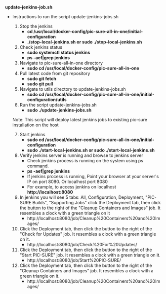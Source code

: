 **update-jenkins-job.sh**
  - Instructions to run the script update-jenkins-jobs.sh
    1) Stop the jenkins
       - **cd /usr/local/docker-config/pic-sure-all-in-one/initial-configuration**
       - **./stop-local-jenkins.sh or sudo ./stop-local-jenkins.sh**
	  2) Check jenkins status
	     - **sudo systemctl status jenkins**
	     - **ps -aef|grep jenkins**
	  3) Navigate to pic-sure-all-in-one directory
	     - **sudo cd /usr/local/docker-config/pic-sure-all-in-one**
	  4) Pull latest code from git repository
	     - **sudo git fetch**
	     - **sudo git pull**
	  5) Navigate to utils directory to update-jenkins-jobs.sh
	     - **sudo cd /usr/local/docker-config/pic-sure-all-in-one/initial-configuration/utils**
  	  6) Run the script update-jenkins-jobs.sh
  	     - **sudo ./update-jenkins-jobs.sh**
	
	Note: This script will deploy latest jenkins jobs to existing pic-sure installation on the host
	
	  7) Start jenkins
	     - **sudo cd /usr/local/docker-config/pic-sure-all-in-one/initial-configuration**
	     - **sudo ./start-local-jenkins.sh or sudo ./start-local-jenkins.sh**
   	  8) Verify jenkins server is running and browse to jenkins server
	     - Check jenkins process is running on the system using ps command.
	     - **ps -aef|grep jenkins**
	     - If jenkins process is running, Point your browser at your server's IP on port 8080. Or localhost port 8080
	     - For example, to access jenkins on localhost **http://localhost:8080**
	  9) In jenkins you will see 5 tabs: All, Configuration, Deployment, "PIC-SURE Builds", "Supporting Jobs" click the Deployment tab, then click the button to the right of the "Cleanup Containers and Images" job. It resembles a clock with a green triangle on it
	     - http://localhost:8080/job/Cleanup%20Containers%20and%20Images/
	10) Click the Deployment tab, then click the button to the right of the "Check for Updates" job. It resembles a clock with a green triangle on it.
	    - http://localhost:8080/job/Check%20For%20Updates/
	11) Click the Deployment tab, then click the button to the right of the "Start PIC-SURE" job. It resembles a clock with a green triangle on it.
	     - http://localhost:8080/job/Start%20PIC-SURE/
	12) Click the Deployment tab, then click the button to the right of the "Cleanup Containers and Images" job. It resembles a clock with a green triangle on it.
	     - http://localhost:8080/job/Cleanup%20Containers%20and%20Images/

